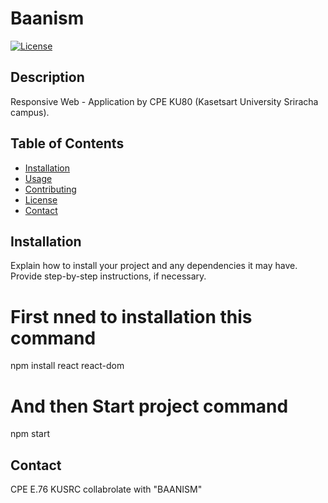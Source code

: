 # Baanism

[![License](https://img.shields.io/badge/License-MIT-blue.svg)](https://opensource.org/licenses/MIT)

## Description

Responsive Web - Application by CPE KU80 (Kasetsart University Sriracha campus).

## Table of Contents

- [Installation](#installation)
- [Usage](#usage)
- [Contributing](#contributing)
- [License](#license)
- [Contact](#contact)

## Installation

Explain how to install your project and any dependencies it may have. Provide step-by-step instructions, if necessary.

# First nned to installation this command
npm install react react-dom

# And then Start project command
npm start


## Contact
CPE E.76 KUSRC collabrolate with "BAANISM"